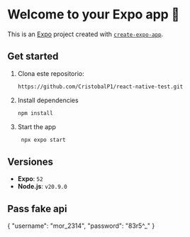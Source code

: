 # Welcome to your Expo app 👋

This is an [Expo](https://expo.dev) project created with [`create-expo-app`](https://www.npmjs.com/package/create-expo-app).

## Get started

1. Clona este repositorio:

   ```bash
   https://github.com/CristobalP1/react-native-test.git
   ```

2. Install dependencies

   ```bash
   npm install
   ```

3. Start the app

   ```bash
    npx expo start
   ```


## Versiones

- **Expo**: `52`
- **Node.js**: `v20.9.0`

## Pass fake api

{
  "username": "mor_2314",
  "password": "83r5^_"
}